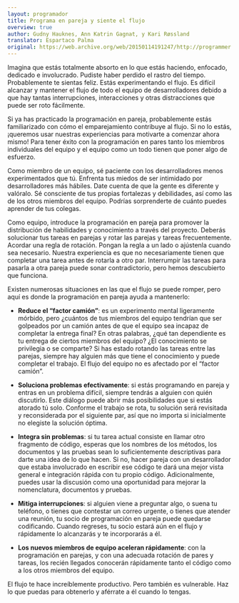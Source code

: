 ```yaml
---
layout: programador
title: Programa en pareja y siente el flujo
overview: true
author: Gudny Hauknes, Ann Katrin Gagnat, y Kari Røssland
translator: Espartaco Palma
original: https://web.archive.org/web/20150114191247/http://programmer.97things.oreilly.com/wiki/index.php/Pair_Program_and_Feel_the_Flow
---
```


Imagina que estás totalmente absorto en lo que estás haciendo, enfocado,
dedicado e involucrado. Pudiste haber perdido el rastro del tiempo.
Probablemente te sientas feliz. Estás experimentando el flujo. Es
difícil alcanzar y mantener el flujo de todo el equipo de
desarrolladores debido a que hay tantas interrupciones, interacciones y
otras distracciones que puede ser roto fácilmente.

Si ya has practicado la programación en pareja, probablemente estás
familiarizado con cómo el emparejamiento contribuye al flujo. Si no lo
estás, ¡queremos usar nuestras experiencias para motivarte a comenzar
ahora mismo! Para tener éxito con la programación en pares tanto los
miembros individuales del equipo y el equipo como un todo tienen que
poner algo de esfuerzo.

Como miembro de un equipo, sé paciente con los desarrolladores menos
experimentados que tú. Enfrenta tus miedos de ser intimidado por
desarrolladores más hábiles. Date cuenta de que la gente es diferente y
valóralo. Sé consciente de tus propias fortalezas y debilidades, así
como las de los otros miembros del equipo. Podrías sorprenderte de
cuánto puedes aprender de tus colegas.

Como equipo, introduce la programación en pareja para promover la
distribución de habilidades y conocimiento a través del proyecto.
Deberás solucionar tus tareas en parejas y rotar las parejas y tareas
frecuentemente. Acordar una regla de rotación. Pongan la regla a un lado
o ajústenla cuando sea necesario. Nuestra experiencia es que no
necesariamente tienen que completar una tarea antes de rotarla a otro
par. Interrumpir las tareas para pasarla a otra pareja puede sonar
contradictorio, pero hemos descubierto que funciona.

Existen numerosas situaciones en las que el flujo se puede romper, pero
aquí es donde la programación en pareja ayuda a mantenerlo:

- **Reduce el “factor camión”**: es un experimento mental ligeramente
mórbido, pero ¿cuántos de tus miembros del equipo tendrían que ser
golpeados por un camión antes de que el equipo sea incapaz de completar
la entrega final? En otras palabras, ¿qué tan dependiente es tu entrega
de ciertos miembros del equipo? ¿El conocimiento se privilegia o se
comparte? Si has estado rotando las tareas entre las parejas, siempre
hay alguien más que tiene el conocimiento y puede completar el trabajo.
El flujo del equipo no es afectado por el “factor camión”.
- **Soluciona problemas efectivamente**: si estás programando en pareja
y entras en un problema difícil, siempre tendrás a alguien con quién
discutirlo. Este diálogo puede abrir más posibilidades que si estás
atorado tú solo. Conforme el trabajo se rota, tu solución será
revisitada y reconsiderada por el siguiente par, así que no importa si
inicialmente no elegiste la solución óptima.
- **Integra sin problemas**: si tu tarea actual consiste en llamar otro
fragmento de código, esperas que los nombres de los métodos, los
documentos y las pruebas sean lo suficientemente descriptivas para darte
una idea de lo que hacen. Si no, hacer pareja con un desarrollador que
estaba involucrado en escribir ese código te dará una mejor vista
general e integración rápida con tu propio código. Adicionalmente,
puedes usar la discusión como una oportunidad para mejorar la
nomenclatura, documentos y pruebas.
- **Mitiga interrupciones**: si alguien viene a preguntar algo, o suena
tu teléfono, o tienes que contestar un correo urgente, o tienes que
atender una reunión, tu socio de programación en pareja puede quedarse
codificando. Cuando regreses, tu socio estará aún en el flujo y
rápidamente lo alcanzarás y te incorporarás a él.

- **Los nuevos miembros de equipo aceleran rápidamente**: con la
programación en parejas, y con una adecuada rotación de pares y tareas,
los recién llegados conocerán rápidamente tanto el código como a los
otros miembros del equipo.

El flujo te hace increíblemente productivo. Pero también es vulnerable.
Haz lo que puedas para obtenerlo y aférrate a él cuando lo tengas.

